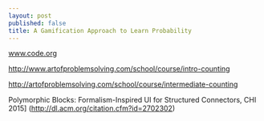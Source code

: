 ```yaml
---
layout: post
published: false
title: A Gamification Approach to Learn Probability
---
```

www.code.org

http://www.artofproblemsolving.com/school/course/intro-counting

http://artofproblemsolving.com/school/course/intermediate-counting

Polymorphic Blocks: Formalism-Inspired UI for Structured Connectors, CHI 2015]
(http://dl.acm.org/citation.cfm?id=2702302)
